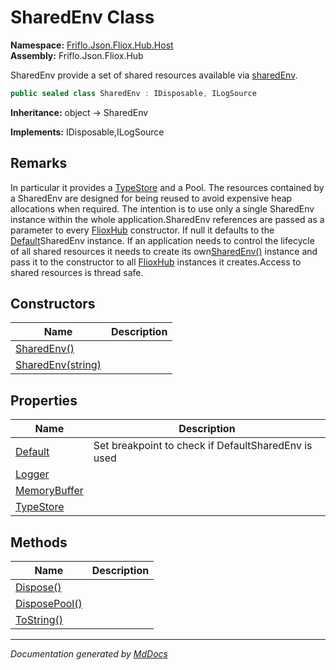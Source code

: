 ﻿<!--  
  <auto-generated>   
    The contents of this file were generated by a tool.  
    Changes to this file may be list if the file is regenerated  
  </auto-generated>   
-->

# SharedEnv Class

**Namespace:** [Friflo.Json.Fliox.Hub.Host](../index.md)  
**Assembly:** Friflo.Json.Fliox.Hub

SharedEnv provide a set of shared resources available via [sharedEnv](../FlioxHub/fields/sharedEnv.md).

```csharp
public sealed class SharedEnv : IDisposable, ILogSource
```

**Inheritance:** object → SharedEnv

**Implements:** IDisposable,ILogSource

## Remarks

In particular it provides a [TypeStore](properties/TypeStore.md) and a Pool. The resources contained by a SharedEnv are designed for being reused to avoid expensive heap allocations when required. The intention is to use only a single SharedEnv instance within the whole application.SharedEnv references are passed as a parameter to every [FlioxHub](../FlioxHub/index.md) constructor. If null it defaults to the [Default](properties/Default.md)SharedEnv instance. If an application needs to control the lifecycle of all shared resources it needs to create its own[SharedEnv()](constructors/index.md#sharedenv) instance and pass it to the constructor to all [FlioxHub](../FlioxHub/index.md) instances it creates.Access to shared resources is thread safe.

## Constructors

| Name                                                       | Description |
| ---------------------------------------------------------- | ----------- |
| [SharedEnv()](constructors/index.md#sharedenv)             |             |
| [SharedEnv(string)](constructors/index.md#sharedenvstring) |             |

## Properties

| Name                                       | Description                                          |
| ------------------------------------------ | ---------------------------------------------------- |
| [Default](properties/Default.md)           | Set breakpoint to check if DefaultSharedEnv is used  |
| [Logger](properties/Logger.md)             |                                                      |
| [MemoryBuffer](properties/MemoryBuffer.md) |                                                      |
| [TypeStore](properties/TypeStore.md)       |                                                      |

## Methods

| Name                                    | Description |
| --------------------------------------- | ----------- |
| [Dispose()](methods/Dispose.md)         |             |
| [DisposePool()](methods/DisposePool.md) |             |
| [ToString()](methods/ToString.md)       |             |

___

*Documentation generated by [MdDocs](https://github.com/ap0llo/mddocs)*
